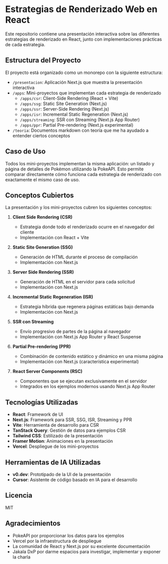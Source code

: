 # Estrategias de Renderizado Web en React

Este repositorio contiene una presentación interactiva sobre las diferentes estrategias de renderizado en React, junto con implementaciones prácticas de cada estrategia.

## Estructura del Proyecto

El proyecto está organizado como un monorepo con la siguiente estructura:

- `/presentacion`: Aplicación Next.js que muestra la presentación interactiva
- `/apps`: Mini-proyectos que implementan cada estrategia de renderizado
  - `/apps/csr`: Client-Side Rendering (React + Vite)
  - `/apps/ssg`: Static Site Generation (Next.js)
  - `/apps/ssr`: Server-Side Rendering (Next.js)
  - `/apps/isr`: Incremental Static Regeneration (Next.js)
  - `/apps/streaming`: SSR con Streaming (Next.js App Router)
  - `/apps/ppr`: Partial Pre-rendering (Next.js experimental)
- `/teoria`: Documentos markdown con teoría que me ha ayudado a entender ciertos conceptos

## Caso de Uso

Todos los mini-proyectos implementan la misma aplicación: un listado y página de detalles de Pokémon utilizando la PokeAPI. Esto permite comparar directamente cómo funciona cada estrategia de renderizado con exactamente el mismo caso de uso.

## Conceptos Cubiertos

La presentación y los mini-proyectos cubren los siguientes conceptos:

1. **Client Side Rendering (CSR)**

   - Estrategia donde todo el renderizado ocurre en el navegador del cliente
   - Implementación con React + Vite

2. **Static Site Generation (SSG)**

   - Generación de HTML durante el proceso de compilación
   - Implementación con Next.js

3. **Server Side Rendering (SSR)**

   - Generación de HTML en el servidor para cada solicitud
   - Implementación con Next.js

4. **Incremental Static Regeneration (ISR)**

   - Estrategia híbrida que regenera páginas estáticas bajo demanda
   - Implementación con Next.js

5. **SSR con Streaming**

   - Envío progresivo de partes de la página al navegador
   - Implementación con Next.js App Router y React Suspense

6. **Partial Pre-rendering (PPR)**

   - Combinación de contenido estático y dinámico en una misma página
   - Implementación con Next.js (característica experimental)

7. **React Server Components (RSC)**
   - Componentes que se ejecutan exclusivamente en el servidor
   - Integrados en los ejemplos modernos usando Next.js App Router

## Tecnologías Utilizadas

- **React**: Framework de UI
- **Next.js**: Framework para SSR, SSG, ISR, Streaming y PPR
- **Vite**: Herramienta de desarrollo para CSR
- **TanStack Query**: Gestión de datos para ejemplos CSR
- **Tailwind CSS**: Estilizado de la presentación
- **Framer Motion**: Animaciones en la presentación
- **Vercel**: Despliegue de los mini-proyectos

## Herramientas de IA Utilizadas

- **v0.dev**: Prototipado de la UI de la presentación
- **Cursor**: Asistente de código basado en IA para el desarrollo

## Licencia

MIT

## Agradecimientos

- PokeAPI por proporcionar los datos para los ejemplos
- Vercel por la infraestructura de despliegue
- La comunidad de React y Next.js por su excelente documentación
- Jakala DxP por darme espacios para investigar, implementar y exponer la charla
